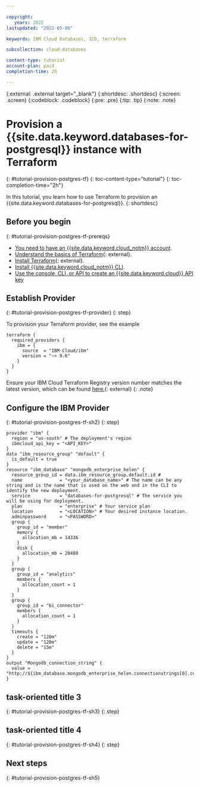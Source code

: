 ```yaml
---

copyright:
   years: 2022
lastupdated: "2022-05-06"

keywords: IBM Cloud Databases, ICD, terraform

subcollection: cloud-databases

content-type: tutorial
account-plan: paid
completion-time: 2h

---
```


{:external: .external target="_blank"}
{:shortdesc: .shortdesc}
{:screen: .screen}
{:codeblock: .codeblock}
{:pre: .pre}
{:tip: .tip}
{:note: .note}

# Provision a {{site.data.keyword.databases-for-postgresql}} instance with Terraform
{: #tutorial-provision-postgres-tf}
{: toc-content-type="tutorial"} 
{: toc-completion-time="2h"} 

In this tutorial, you learn how to use Terraform to provision an {{site.data.keyword.databases-for-postgresql}}. 
{: shortdesc}

## Before you begin
{: #tutorial-provision-postgres-tf-prereqs}

* [You need to have an {{site.data.keyword.cloud_notm}} account](https://cloud.ibm.com/registration).
* [Understand the basics of Terraform](https://www.terraform.io/intro){: external}.
* [Install Terraform](https://learn.hashicorp.com/tutorials/terraform/install-cli){: external}.
* [Install {{site.data.keyword.cloud_notm}} CLI](/docs/cli?topic=cli-install-ibmcloud-cli).
* [Use the console, CLI, or API to create an {{site.data.keyword.cloud}} API key](/docs/account?topic=account-userapikey&interface=ui#create_user_key)

## Establish Provider 
{: #tutorial-provision-postgres-tf-provider}
{: step}

To provision your Terraform provider, see the example 

```shell
terraform {
  required_providers {
    ibm = {
      source  = "IBM-Cloud/ibm"
      version = "~> 9.6"
    }
  }
}
```

Ensure your IBM Cloud Terraform Registry version number matches the latest version, which can be found [here.](https://registry.terraform.io/providers/IBM-Cloud/ibm/latest){: external}
{: .note}

## Configure the IBM Provider
{: #tutorial-provision-postgres-tf-sh2}
{: step}

```shell
provider "ibm" {
  region = "us-south" # The deployment's region
  ibmcloud_api_key = "<API_KEY>"
}
data "ibm_resource_group" "default" {
  is_default = true
}
resource "ibm_database" "mongodb_enterprise_helen" {
  resource_group_id = data.ibm_resource_group.default.id #
  name              = "<your_database_name>" # The name can be any string and is the name that is used on the web and in the CLI to identify the new deployment.
  service           = "databases-for-postgresql" # The service you will be using for deployment.
  plan              = "enterprise" # Your service plan
  location          = "<LOCATION>" # Your desired instance location.
  adminpassword     = "<PASSWORD>" 
  group {
    group_id = "member"
    memory {
      allocation_mb = 14336
    }
    disk {
      allocation_mb = 20480
    }
  }
  group {
    group_id = "analytics"
    members {
      allocation_count = 1
    }
  }
  group {
    group_id = "bi_connector"
    members {
      allocation_count = 1
    }
  }
  timeouts {
    create = "120m"
    update = "120m"
    delete = "15m"
  }
}
output "Mongodb_connection_string" {
  value = "http://${ibm_database.mongodb_enterprise_helen.connectionstrings[0].composed}"
}
```

## task-oriented title 3
{: #tutorial-provision-postgres-tf-sh3}
{: step}

## task-oriented title 4
{: #tutorial-provision-postgres-tf-sh4}
{: step}

## Next steps
{: #tutorial-provision-postgres-tf-sh5}
